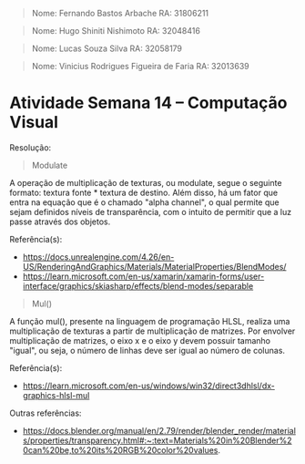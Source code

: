 > Nome: Fernando Bastos Arbache
> RA: 31806211

> Nome: Hugo Shiniti Nishimoto
> RA: 32048416

> Nome: Lucas Souza Silva
> RA: 32058179

> Nome: Vinicius Rodrigues Figueira de Faria
> RA: 32013639


# Atividade Semana 14 – Computação Visual

Resolução:


> Modulate 

A operação de multiplicação de texturas, ou modulate, segue o seguinte formato: textura fonte * textura de destino. Além disso, há um fator que entra na equação que é o chamado "alpha channel", o qual permite que sejam definidos níveis de transparência, com o intuito de permitir que a luz passe através dos objetos.

Referência(s): 
- https://docs.unrealengine.com/4.26/en-US/RenderingAndGraphics/Materials/MaterialProperties/BlendModes/
- https://learn.microsoft.com/en-us/xamarin/xamarin-forms/user-interface/graphics/skiasharp/effects/blend-modes/separable

> Mul()

A função mul(), presente na linguagem de programação HLSL, realiza uma multiplicação de texturas a partir de multiplicação de matrizes. Por envolver multiplicação de matrizes, o eixo x e o eixo y devem possuir tamanho "igual", ou seja, o número de linhas deve ser igual ao número de colunas.

Referência(s): 
- https://learn.microsoft.com/en-us/windows/win32/direct3dhlsl/dx-graphics-hlsl-mul


Outras referências: 
- https://docs.blender.org/manual/en/2.79/render/blender_render/materials/properties/transparency.html#:~:text=Materials%20in%20Blender%20can%20be,to%20its%20RGB%20color%20values.
